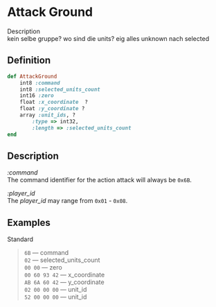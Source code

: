 # Attack Ground

Description  
kein selbe gruppe?
wo sind die units?
eig alles unknown nach selected

## Definition

```ruby
def AttackGround
	int8 :command 
	int8 :selected_units_count
	int16 :zero
	float :x_coordinate  ?
	float :y_coordinate ?
	array :unit_ids, ?
		:type => int32,		
		:length => :selected_units_count
end
```

## Description

*:command*  
The command identifier for the action attack will always be `0x6B`.

*:player_id*  
The *player_id* may range from `0x01` - `0x08`.

## Examples

Standard

>`6B` &mdash; command  
>`02` &mdash; selected_units_count  
>`00 00` &mdash; zero  
>`00 60 93 42` &mdash; x_coordinate  
>`AB 6A 60 42` &mdash; y_coordinate  
>`02 00 00 00` &mdash; unit_id  
>`52 00 00 00` &mdash; unit_id